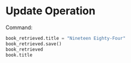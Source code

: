 # Update Operation
Command:
```python
book_retrieved.title = "Nineteen Eighty-Four"
book_retrieved.save()
book_retrieved
book.title